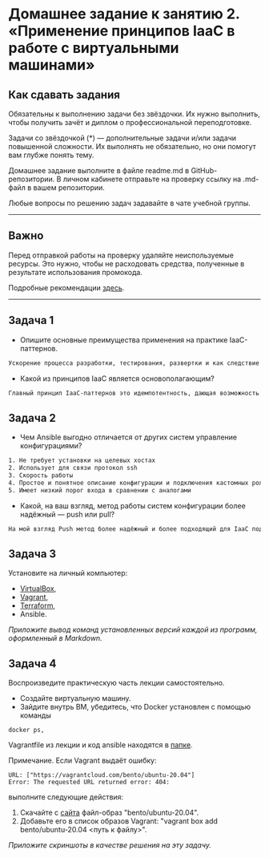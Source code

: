 
# Домашнее задание к занятию 2. «Применение принципов IaaC в работе с виртуальными машинами»

## Как сдавать задания

Обязательны к выполнению задачи без звёздочки. Их нужно выполнить, чтобы получить зачёт и диплом о профессиональной переподготовке.

Задачи со звёздочкой (*) — дополнительные задачи и/или задачи повышенной сложности. Их выполнять не обязательно, но они помогут вам глубже понять тему.

Домашнее задание выполните в файле readme.md в GitHub-репозитории. В личном кабинете отправьте на проверку ссылку на .md-файл в вашем репозитории.

Любые вопросы по решению задач задавайте в чате учебной группы.

---


## Важно

Перед отправкой работы на проверку удаляйте неиспользуемые ресурсы.
Это нужно, чтобы не расходовать средства, полученные в результате использования промокода.

Подробные рекомендации [здесь](https://github.com/netology-code/virt-homeworks/blob/virt-11/r/README.md).

---

## Задача 1

- Опишите основные преимущества применения на практике IaaC-паттернов.
```bash
Ускорение процесса разработки, тестирования, развертки и как следствие ускорение процесса вывода продукта на рынок. Что достигается за счет максимальной автоматизации перечисленных процессов и более стабильной конфигурации.
```

- Какой из принципов IaaC является основополагающим?
```bash
Главный принцип IaaC-паттернов это идемпотентность, дающая возможность развертывать и масштабировать среды, получая раз за разом идентичный результат.
```

## Задача 2

- Чем Ansible выгодно отличается от других систем управление конфигурациями?
```bash
1. Не требует установки на целевых хостах
2. Использует для связи протокол ssh
3. Скорость работы
4. Простое и понятное описание конфигурации и подключения кастомных ролей
5. Имеет низкий порог входа в сравнении с аналогами
```
- Какой, на ваш взгляд, метод работы систем конфигурации более надёжный — push или pull?
```bash
На мой взгляд Push метод более надёжный и более подходящий для IaaC подхода, в режиме Pull невозможно спрогнозировать применение конфигурации.
```

## Задача 3

Установите на личный компьютер:

- [VirtualBox](https://www.virtualbox.org/),
- [Vagrant](https://github.com/netology-code/devops-materials),
- [Terraform](https://github.com/netology-code/devops-materials/blob/master/README.md),
- Ansible.

*Приложите вывод команд установленных версий каждой из программ, оформленный в Markdown.*

## Задача 4 

Воспроизведите практическую часть лекции самостоятельно.

- Создайте виртуальную машину.
- Зайдите внутрь ВМ, убедитесь, что Docker установлен с помощью команды
```
docker ps,
```
Vagrantfile из лекции и код ansible находятся в [папке](https://github.com/netology-code/virt-homeworks/tree/virt-11/05-virt-02-iaac/src).

Примечание. Если Vagrant выдаёт ошибку:
```
URL: ["https://vagrantcloud.com/bento/ubuntu-20.04"]     
Error: The requested URL returned error: 404:
```

выполните следующие действия:

1. Скачайте с [сайта](https://app.vagrantup.com/bento/boxes/ubuntu-20.04) файл-образ "bento/ubuntu-20.04".
2. Добавьте его в список образов Vagrant: "vagrant box add bento/ubuntu-20.04 <путь к файлу>".

*Приложите скриншоты в качестве решения на эту задачу.*

